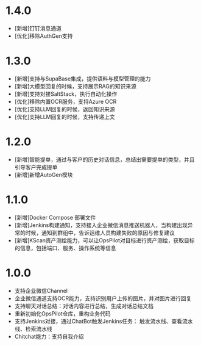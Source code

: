 # 1.4.0

* [新增]钉钉消息通道
* [优化]移除AuthGen支持
# 1.3.0

* [新增]支持与SupaBase集成，提供语料与模型管理的能力
* [新增]大模型回复的时候，支持展示RAG的知识来源
* [新增]支持对接SaltStack，执行自动化操作
* [优化]移除内置OCR服务，支持Azure OCR
* [优化]支持LLM回复的时候，返回知识来源
* [优化]支持LLM回复的时候，支持传递上文

# 1.2.0

* [新增]智能提单，通过与客户的历史对话信息，总结出需要提单的类型，并且引导客户完成提单
* [新增]新增AutoGen模块

# 1.1.0

* [新增]Docker Compose 部署文件
* [新增]Jenkins构建通知，支持接入企业微信消息推送机器人，当构建出现异常的时候，通知到群组中，告诉运维人员构建失败的原因与修复建议
* [新增]KScan资产测绘能力，可以让OpsPilot对目标进行资产测绘，获取目标的信息，包括端口、服务、操作系统等信息

# 1.0.0

* 支持企业微信Channel
* 企业微信通道支持OCR能力，支持识别用户上传的图片，并对图片进行回复
* 支持聊天对话总结：对话内容进行总结，生成对话总结文档
* 重新初始化OpsPilot仓库，重构业务代码
* 支持Jenkins对接，通过ChatBot触发Jenkins任务： 触发流水线、查看流水线、检索流水线
* Chitchat能力：支持自我介绍
